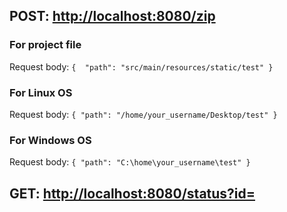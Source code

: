## POST: [http://localhost:8080/zip][http://localhost:8080/zip]

### For project file
Request body: 
`{ 
    "path": "src/main/resources/static/test"
}`

### For Linux OS
Request body:
`{
    "path": "/home/your_username/Desktop/test"
}
`

### For Windows OS
Request body:
`{
    "path": "C:\home\your_username\test"
}`


## GET:  [http://localhost:8080/status?id=][http://localhost:8080/status?id=]

[http://localhost:8080/zip]: http://localhost:8080/zip

[http://localhost:8080/status?id=]: http://localhost:8080/status?id=
